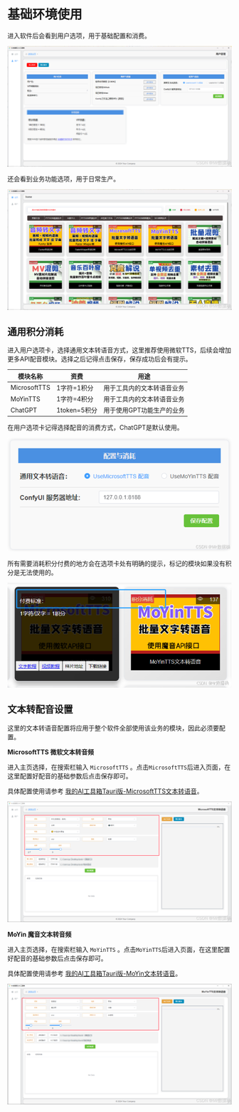 # 基础环境使用

进入软件后会看到用户选项，用于基础配置和消费。

![在这里插入图片描述](./assets/c61286e3280242ed88b4c334d834de2f.png)

还会看到业务功能选项，用于日常生产。

![在这里插入图片描述](./assets/2f76d4856fa84bb082b506763a432556.png)

## 通用积分消耗

进入用户选项卡，选择通用文本转语音方式，这里推荐使用微软TTS，后续会增加更多API配音模块。选择之后记得点击保存，保存成功后会有提示。

| 模块名称     | 资费         | 用途                       |
| ------------ | ------------ | -------------------------- |
| MicrosoftTTS | 1字符=1积分  | 用于工具内的文本转语音业务 |
| MoYinTTS     | 1字符=4积分  | 用于工具内的文本转语音业务 |
| ChatGPT      | 1token=5积分 | 用于使用GPT功能生产的业务  |

在用户选项卡记得选择配音的消费方式，ChatGPT是默认使用。

![在这里插入图片描述](./assets/94819f203e8044c39cd052efecf45317.png)

所有需要消耗积分付费的地方会在选项卡处有明确的提示，标记的模块如果没有积分是无法使用的。

![在这里插入图片描述](./assets/953eadca692040f19b936ab3f8d3823e.png)
## 文本转配音设置

这里的文本转语音配置将应用于整个软件全部使用该业务的模块，因此必须要配置。

**MicrosoftTTS 微软文本转音频** 

进入主页选择，在搜索栏输入 `MicrosoftTTS` 。点击`MicrosoftTTS`后进入页面，在这里配置好配音的基础参数后点击保存即可。

具体配置使用请参考 [我的AI工具箱Tauri版-MicrosoftTTS文本转语音](https://datayang.blog.csdn.net/article/details/142327534)。

![在这里插入图片描述](./assets/3dfde88fb70048b883610b6d2f860756.png)


**MoYin 魔音文本转音频** 

进入主页选择，在搜索栏输入 `MoYinTTS` 。点击`MoYinTTS`后进入页面，在这里配置好配音的基础参数后点击保存即可。

具体配置使用请参考 [我的AI工具箱Tauri版-MoYin文本转语音](https://datayang.blog.csdn.net/article/details/142327784)。

![在这里插入图片描述](./assets/9dbc130f099e413c9842e8e97e3b421e.png)